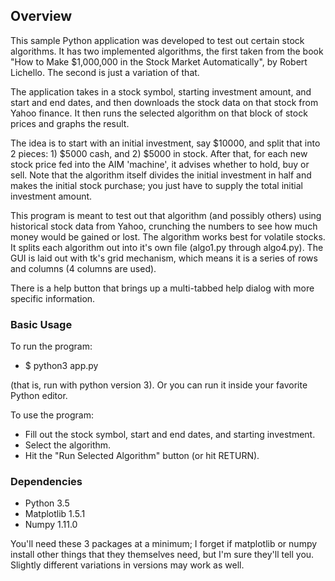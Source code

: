 ## Overview

This sample Python application was developed to test out certain stock algorithms. It has two implemented algorithms, the first taken from the book "How to Make $1,000,000 in the Stock Market Automatically", by Robert Lichello. The second is just a variation of that.

The application takes in a stock symbol, starting investment amount, and start and end dates, and then downloads the stock data on that stock from Yahoo finance. It then runs the selected algorithm on that block of stock prices and graphs the result.

The idea is to start with an initial investment, say $10000, and split that into 2 pieces: 1) $5000 cash, and 2) $5000 in stock.
After that, for each new stock price fed into the AIM 'machine', it advises whether to hold, buy or sell. Note that the algorithm itself divides the initial investment in half and makes the initial stock purchase; you just have to supply the total initial investment amount.

This program is meant to test out that algorithm (and possibly others) using historical stock data from Yahoo, crunching the numbers to see how much money would be gained or lost. The algorithm works best for volatile stocks.
It splits each algorithm out into it's own file (algo1.py through algo4.py). The GUI is laid out with tk's grid mechanism, which means it is a series of rows and columns (4 columns are used).

There is a help button that brings up a multi-tabbed help dialog with more specific information.


### Basic Usage

To run the program:

- $ python3 app.py

(that is, run with python version 3). Or you can run it inside your favorite Python editor.

To use the program:

- Fill out the stock symbol, start and end dates, and starting investment.
- Select the algorithm.
- Hit the "Run Selected Algorithm" button (or hit RETURN).

### Dependencies

- Python 3.5
- Matplotlib 1.5.1
- Numpy 1.11.0

You'll need these 3 packages at a minimum; I forget if matplotlib or numpy install other things that they themselves need, but I'm sure they'll tell you.
Slightly different variations in versions may work as well.